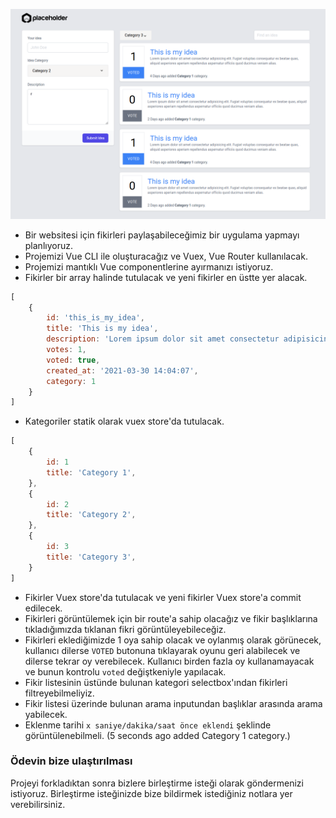![Proje](screenshot.png "Proje")
- Bir websitesi için fikirleri paylaşabileceğimiz bir uygulama yapmayı planlıyoruz.
- Projemizi Vue CLI ile oluşturacağız ve Vuex, Vue Router kullanılacak.
- Projemizi mantıklı Vue componentlerine ayırmanızı istiyoruz.
- Fikirler bir array halinde tutulacak ve yeni fikirler en üstte yer alacak.

```js
[
    {
        id: 'this_is_my_idea',
        title: 'This is my idea',
        description: 'Lorem ipsum dolor sit amet consectetur adipisicing elit.Fugiat voluptas consequatur ex beatae quas, aliquid   asperiores aperiam repellendus aspernatur officiis quod ducimus veniam alias.',
        votes: 1,
        voted: true,
        created_at: '2021-03-30 14:04:07',
        category: 1
    }
]
```
- Kategoriler statik olarak vuex store'da tutulacak.

```js
[
    {
        id: 1
        title: 'Category 1',
    },
    {
        id: 2
        title: 'Category 2',
    },
    {
        id: 3
        title: 'Category 3',
    }
]
```

- Fikirler Vuex store'da tutulacak ve yeni fikirler Vuex store'a commit edilecek.
- Fikirleri görüntülemek için bir route'a sahip olacağız ve fikir başlıklarına tıkladığımızda tıklanan fikri görüntüleyebileceğiz.
- Fikirleri eklediğimizde 1 oya sahip olacak ve oylanmış olarak görünecek, kullanıcı dilerse `VOTED` butonuna tıklayarak oyunu geri alabilecek ve dilerse tekrar oy verebilecek. Kullanıcı birden fazla oy kullanamayacak ve bunun kontrolu `voted` değiştkeniyle yapılacak.
- Fikir listesinin üstünde bulunan kategori selectbox'ından fikirleri filtreyebilmeliyiz.
- Fikir listesi üzerinde bulunan arama inputundan başlıklar arasında arama yabilecek.
- Eklenme tarihi `x saniye/dakika/saat önce eklendi` şeklinde görüntülenebilmeli. (5 seconds ago added Category 1 category.) 

### Ödevin bize ulaştırılması

Projeyi forkladıktan sonra bizlere birleştirme isteği olarak göndermenizi istiyoruz. Birleştirme isteğinizde bize bildirmek istediğiniz notlara yer verebilirsiniz.
